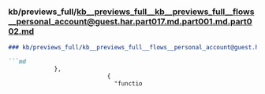 ### kb/previews_full/kb__previews_full__kb__previews_full__flows__personal_account@guest.har.part017.md.part001.md.part002.md

```md
### kb/previews_full/kb__previews_full__flows__personal_account@guest.har.part017.md.part001.md (part 002)

```md
             },
                            {
                              "functio
```

```

```

